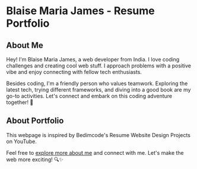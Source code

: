 # Blaise Maria James - Resume Portfolio

## About Me

Hey! I'm Blaise Maria James, a web developer from India. I love coding challenges and creating cool web stuff. I approach problems with a positive vibe and enjoy connecting with fellow tech enthusiasts.

Besides coding, I'm a friendly person who values teamwork. Exploring the latest tech, trying different frameworks, and diving into a good book are my go-to activities. Let's connect and embark on this coding adventure together! 🚀

## About Portfolio

This webpage is inspired by Bedimcode's Resume Website Design Projects on YouTube.

Feel free to [explore more about me](https://github.com/BlaiseMariaJames) and connect with me. Let's make the web more exciting! 🔍✨